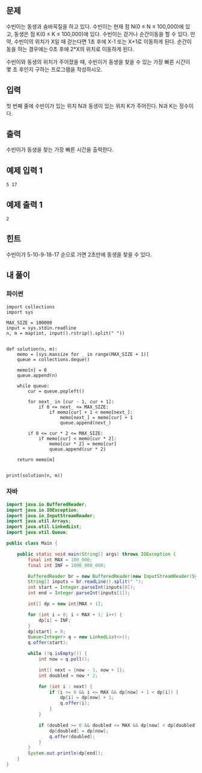 ## 문제
수빈이는 동생과 숨바꼭질을 하고 있다. 수빈이는 현재 점 N(0 ≤ N ≤ 100,000)에 있고, 동생은 점 K(0 ≤ K ≤ 100,000)에 있다. 수빈이는 걷거나 순간이동을 할 수 있다. 만약, 수빈이의 위치가 X일 때 걷는다면 1초 후에 X-1 또는 X+1로 이동하게 된다. 순간이동을 하는 경우에는 0초 후에 2*X의 위치로 이동하게 된다.

수빈이와 동생의 위치가 주어졌을 때, 수빈이가 동생을 찾을 수 있는 가장 빠른 시간이 몇 초 후인지 구하는 프로그램을 작성하시오.

## 입력
첫 번째 줄에 수빈이가 있는 위치 N과 동생이 있는 위치 K가 주어진다. N과 K는 정수이다.

## 출력
수빈이가 동생을 찾는 가장 빠른 시간을 출력한다.

## 예제 입력 1 
```
5 17
```

## 예제 출력 1 
```
2
```

## 힌트
수빈이가 5-10-9-18-17 순으로 가면 2초만에 동생을 찾을 수 있다.


## 내 풀이
### 파이썬
```python3
import collections
import sys

MAX_SIZE = 100000
input = sys.stdin.readline
n, m = map(int, input().rstrip().split(" "))


def solution(n, m):
    memo = [sys.maxsize for _ in range(MAX_SIZE + 1)]
    queue = collections.deque()

    memo[n] = 0
    queue.append(n)

    while queue:
        cur = queue.popleft()

        for next_ in [cur - 1, cur + 1]:
            if 0 <= next_ <= MAX_SIZE:
                if memo[cur] + 1 < memo[next_]:
                    memo[next_] = memo[cur] + 1
                    queue.append(next_)

        if 0 <= cur * 2 <= MAX_SIZE:
            if memo[cur] < memo[cur * 2]:
                memo[cur * 2] = memo[cur]
                queue.append(cur * 2)

    return memo[m]


print(solution(n, m))
```

### 자바
```java
import java.io.BufferedReader;
import java.io.IOException;
import java.io.InputStreamReader;
import java.util.Arrays;
import java.util.LinkedList;
import java.util.Queue;

public class Main {

	public static void main(String[] args) throws IOException {
		final int MAX = 100_000;
		final int INF = 1000_000_000;

		BufferedReader br = new BufferedReader(new InputStreamReader(System.in));
		String[] inputs = br.readLine().split(" ");
		int start = Integer.parseInt(inputs[0]);
		int end = Integer.parseInt(inputs[1]);

		int[] dp = new int[MAX + 1];

		for (int i = 0; i < MAX + 1; i++) {
			dp[i] = INF;
		}
		dp[start] = 0;
		Queue<Integer> q = new LinkedList<>();
		q.offer(start);

		while (!q.isEmpty()) {
			int now = q.poll();

			int[] next = {now - 1, now + 1};
			int doubled = now * 2;

			for (int i : next) {
				if (i >= 0 && i <= MAX && dp[now] + 1 < dp[i]) {
					dp[i] = dp[now] + 1;
					q.offer(i);
				}
			}

			if (doubled >= 0 && doubled <= MAX && dp[now] < dp[doubled]) {
				dp[doubled] = dp[now];
				q.offer(doubled);
			}
		}
		System.out.println(dp[end]);
	}
}

```

